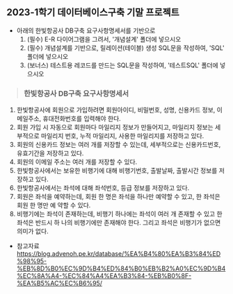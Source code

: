 ## 2023-1학기 데이터베이스구축 기말 프로젝트

- 아래의 한빛항공사 DB구축 요구사항명세서를 기반으로
  1. (필수) E-R 다이어그램을 그려서, '개념설계' 폴더에 넣으시오
  1. (필수) 개념설계를 기반으로, 릴레이션(테이블) 생성 SQL문을 작성하여, 'SQL' 폴더에 넣으시오
  1. (보너스) 테스트용 레코드를 만드는 SQL문을 작성하여, '테스트SQL' 폴더에 넣으시오

> ### 한빛항공사 DB구축 요구사항명세서
1. 한빛항공사에 회원으로 가입하려면 회원아이디, 비밀번호, 성명, 신용카드 정보, 이메일주소, 휴대전화번호를 입력해야 한다.
1. 회원 가입 시 자동으로 회원마다 마일리지 정보가 만들어지고, 마일리지 정보는 세부적으로 마일리지 번호, 누적 마일리지, 사용한 마일리지를 저장하고 있다.
1. 회원의 신용카드 정보는 여러 개를 저장할 수 있는데, 세부적으로는 신용카드번호, 유효기간을 저장하고 있다.
1. 회원의 이메일 주소는 여러 개를 저장할 수 있다.
1. 한빛항공사에서는 보유한 비행기에 대해 비행기번호, 출발날짜, 출발시간 정보를 저장하고 있다.
1. 한빛항공사에서는 좌석에 대해 좌석번호, 등급 정보를 저장하고 있다.
1. 회원은 좌석을 예약하는데, 회원 한 명은 좌석을 하나만 예약할 수 있고, 한 좌석은 회원 한 명만 예 약할 수 있다.
1. 비행기에는 좌석이 존재하는데, 비행기 하나에는 좌석이 여러 개 존재할 수 있고 한 좌석은 반드시 하 나의 비행기에만 존재해야 한다. 그리고 좌석은 비행기가 없으면 의미가 없다.


* 참고자료
  https://blog.advenoh.pe.kr/database/%EA%B4%80%EA%B3%84%ED%98%95-%EB%8D%B0%EC%9D%B4%ED%84%B0%EB%B2%A0%EC%9D%B4%EC%8A%A4-%EC%84%A4%EA%B3%84-%EB%B0%8F-%EA%B5%AC%EC%B6%95/

